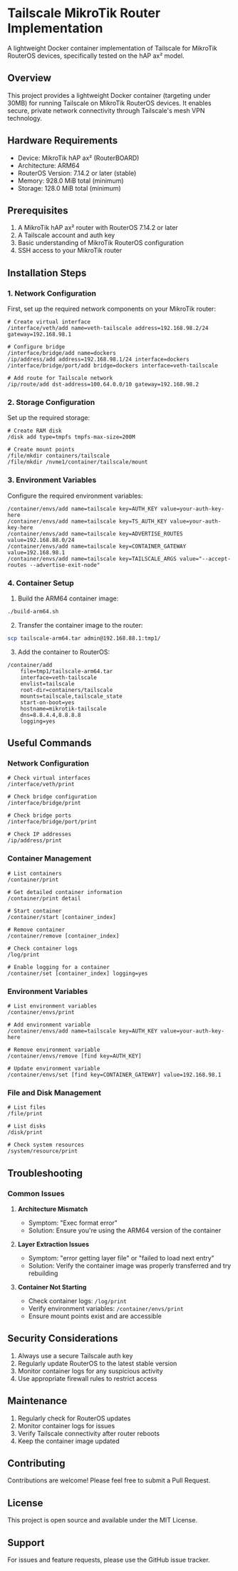 # Tailscale MikroTik Router Implementation

A lightweight Docker container implementation of Tailscale for MikroTik RouterOS devices, specifically tested on the hAP ax² model.

## Overview

This project provides a lightweight Docker container (targeting under 30MB) for running Tailscale on MikroTik RouterOS devices. It enables secure, private network connectivity through Tailscale's mesh VPN technology.

## Hardware Requirements

- Device: MikroTik hAP ax² (RouterBOARD)
- Architecture: ARM64
- RouterOS Version: 7.14.2 or later (stable)
- Memory: 928.0 MiB total (minimum)
- Storage: 128.0 MiB total (minimum)

## Prerequisites

1. A MikroTik hAP ax² router with RouterOS 7.14.2 or later
2. A Tailscale account and auth key
3. Basic understanding of MikroTik RouterOS configuration
4. SSH access to your MikroTik router

## Installation Steps

### 1. Network Configuration

First, set up the required network components on your MikroTik router:

```routeros
# Create virtual interface
/interface/veth/add name=veth-tailscale address=192.168.98.2/24 gateway=192.168.98.1

# Configure bridge
/interface/bridge/add name=dockers
/ip/address/add address=192.168.98.1/24 interface=dockers
/interface/bridge/port/add bridge=dockers interface=veth-tailscale

# Add route for Tailscale network
/ip/route/add dst-address=100.64.0.0/10 gateway=192.168.98.2
```

### 2. Storage Configuration

Set up the required storage:

```routeros
# Create RAM disk
/disk add type=tmpfs tmpfs-max-size=200M

# Create mount points
/file/mkdir containers/tailscale
/file/mkdir /nvme1/container/tailscale/mount
```

### 3. Environment Variables

Configure the required environment variables:

```routeros
/container/envs/add name=tailscale key=AUTH_KEY value=your-auth-key-here
/container/envs/add name=tailscale key=TS_AUTH_KEY value=your-auth-key-here
/container/envs/add name=tailscale key=ADVERTISE_ROUTES value=192.168.88.0/24
/container/envs/add name=tailscale key=CONTAINER_GATEWAY value=192.168.98.1
/container/envs/add name=tailscale key=TAILSCALE_ARGS value="--accept-routes --advertise-exit-node"
```

### 4. Container Setup

1. Build the ARM64 container image:
```bash
./build-arm64.sh
```

2. Transfer the container image to the router:
```bash
scp tailscale-arm64.tar admin@192.168.88.1:tmp1/
```

3. Add the container to RouterOS:
```routeros
/container/add
    file=tmp1/tailscale-arm64.tar
    interface=veth-tailscale
    envlist=tailscale
    root-dir=containers/tailscale
    mounts=tailscale,tailscale_state
    start-on-boot=yes
    hostname=mikrotik-tailscale
    dns=8.8.4.4,8.8.8.8
    logging=yes
```

## Useful Commands

### Network Configuration
```routeros
# Check virtual interfaces
/interface/veth/print

# Check bridge configuration
/interface/bridge/print

# Check bridge ports
/interface/bridge/port/print

# Check IP addresses
/ip/address/print
```

### Container Management
```routeros
# List containers
/container/print

# Get detailed container information
/container/print detail

# Start container
/container/start [container_index]

# Remove container
/container/remove [container_index]

# Check container logs
/log/print

# Enable logging for a container
/container/set [container_index] logging=yes
```

### Environment Variables
```routeros
# List environment variables
/container/envs/print

# Add environment variable
/container/envs/add name=tailscale key=AUTH_KEY value=your-auth-key-here

# Remove environment variable
/container/envs/remove [find key=AUTH_KEY]

# Update environment variable
/container/envs/set [find key=CONTAINER_GATEWAY] value=192.168.98.1
```

### File and Disk Management
```routeros
# List files
/file/print

# List disks
/disk/print

# Check system resources
/system/resource/print
```

## Troubleshooting

### Common Issues

1. **Architecture Mismatch**
   - Symptom: "Exec format error"
   - Solution: Ensure you're using the ARM64 version of the container

2. **Layer Extraction Issues**
   - Symptom: "error getting layer file" or "failed to load next entry"
   - Solution: Verify the container image was properly transferred and try rebuilding

3. **Container Not Starting**
   - Check container logs: `/log/print`
   - Verify environment variables: `/container/envs/print`
   - Ensure mount points exist and are accessible

## Security Considerations

1. Always use a secure Tailscale auth key
2. Regularly update RouterOS to the latest stable version
3. Monitor container logs for any suspicious activity
4. Use appropriate firewall rules to restrict access

## Maintenance

1. Regularly check for RouterOS updates
2. Monitor container logs for issues
3. Verify Tailscale connectivity after router reboots
4. Keep the container image updated

## Contributing

Contributions are welcome! Please feel free to submit a Pull Request.

## License

This project is open source and available under the MIT License.

## Support

For issues and feature requests, please use the GitHub issue tracker.
